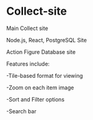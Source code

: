 # Collect-site

Main Collect site

Node.js, React, PostgreSQL Site

Action Figure Database site 

Features include:

-Tile-based format for viewing

-Zoom on each item image

-Sort and Filter options

-Search bar
